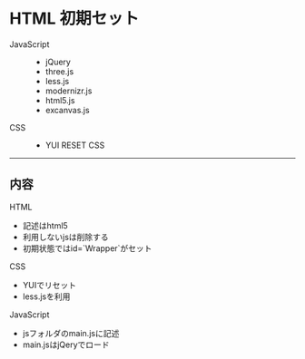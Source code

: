 <h1>HTML 初期セット</h1>
<dl>
<dt>JavaScript</dt>
<dd>
<ul>
<li>jQuery</li>
<li>three.js</li>
<li>less.js</li>
<li>modernizr.js</li>
<li>html5.js</li>
<li>excanvas.js</li>
</ul>
</dd>
<dt>CSS</dt>
<dd>
<ul>
<li>YUI RESET CSS</li>
</ul>
</dd>
</dl>
<hr>
<h2>内容</h2>
<dl>
<dd>
<dt>HTML<dt>
<ul>
<li>記述はhtml5</li>
<li>利用しないjsは削除する</li>
<li>初期状態ではid=`Wrapper`がセット</li>
</ul>
</dd>
<dd>
<dt>CSS<dt>
<ul>
<li>YUIでリセット</li>
<li>less.jsを利用</li>
</ul>
</dd>
<dd>
<dt>JavaScript<dt>
<ul>
<li>jsフォルダのmain.jsに記述</li>
<li>main.jsはjQeryでロード</li>
</ul>
</dd>
</dl>